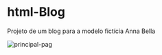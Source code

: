 # html-Blog
Projeto de um blog para a modelo fictícia Anna Bella

<img src="/meus arquivos/Capturar.png" alt="principal-pag" />
